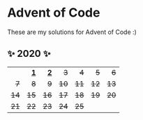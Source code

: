 # Advent of Code
These are my solutions for Advent of Code :)

## ✨ 2020 ✨

[1]: 2020/src/bin/day-1.rs
[2]: 2020/src/bin/day-2.rs

|    |    |    |    |    |    |    |
| -: | -: | -: | -: | -: | -: | -: |
| | **[1]** | **[2]** | ~~3~~ | ~~4~~ | ~~5~~ | ~~6~~ |
| ~~7~~ | ~~8~~ | ~~9~~ | ~~10~~ | ~~11~~ | ~~12~~ | ~~13~~ |
| ~~14~~ | ~~15~~ | ~~16~~ | ~~17~~ | ~~18~~ | ~~19~~ | ~~20~~ |
| ~~21~~ | ~~22~~ | ~~23~~ | ~~24~~ | ~~25~~ |  |  |
